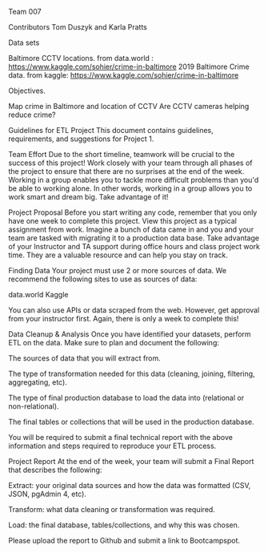 Team 007

Contributors Tom Duszyk and Karla Pratts

Data sets

Baltimore CCTV locations. from data.world : https://www.kaggle.com/sohier/crime-in-baltimore 2019 Baltimore Crime data. from kaggle: https://www.kaggle.com/sohier/crime-in-baltimore

Objectives.

Map crime in Baltimore and location of CCTV Are CCTV cameras helping reduce crime?

Guidelines for ETL Project This document contains guidelines, requirements, and suggestions for Project 1.

Team Effort Due to the short timeline, teamwork will be crucial to the success of this project! Work closely with your team through all phases of the project to ensure that there are no surprises at the end of the week. Working in a group enables you to tackle more difficult problems than you'd be able to working alone. In other words, working in a group allows you to work smart and dream big. Take advantage of it!

Project Proposal Before you start writing any code, remember that you only have one week to complete this project. View this project as a typical assignment from work. Imagine a bunch of data came in and you and your team are tasked with migrating it to a production data base. Take advantage of your Instructor and TA support during office hours and class project work time. They are a valuable resource and can help you stay on track.

Finding Data Your project must use 2 or more sources of data. We recommend the following sites to use as sources of data:

data.world Kaggle

You can also use APIs or data scraped from the web. However, get approval from your instructor first. Again, there is only a week to complete this!

Data Cleanup & Analysis Once you have identified your datasets, perform ETL on the data. Make sure to plan and document the following:

The sources of data that you will extract from.

The type of transformation needed for this data (cleaning, joining, filtering, aggregating, etc).

The type of final production database to load the data into (relational or non-relational).

The final tables or collections that will be used in the production database.

You will be required to submit a final technical report with the above information and steps required to reproduce your ETL process.

Project Report At the end of the week, your team will submit a Final Report that describes the following:

Extract: your original data sources and how the data was formatted (CSV, JSON, pgAdmin 4, etc).

Transform: what data cleaning or transformation was required.

Load: the final database, tables/collections, and why this was chosen.

Please upload the report to Github and submit a link to Bootcampspot.
